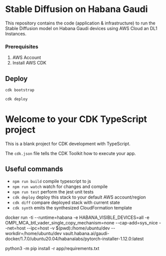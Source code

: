 # Stable Diffusion on Habana Gaudi

This repository contains the code (application & infrastructure) to run the Stable Diffusion model on Habana Gaudi devices using AWS Cloud an DL1 Instances.

### Prerequisites

1. AWS Account
2. Install AWS CDK

## Deploy

```bash
cdk bootstrap
```

```bash
cdk deploy
```

# Welcome to your CDK TypeScript project

This is a blank project for CDK development with TypeScript.

The `cdk.json` file tells the CDK Toolkit how to execute your app.

## Useful commands

* `npm run build`   compile typescript to js
* `npm run watch`   watch for changes and compile
* `npm run test`    perform the jest unit tests
* `cdk deploy`      deploy this stack to your default AWS account/region
* `cdk diff`        compare deployed stack with current state
* `cdk synth`       emits the synthesized CloudFormation template


docker run -ti --runtime=habana -e HABANA_VISIBLE_DEVICES=all -e OMPI_MCA_btl_vader_single_copy_mechanism=none --cap-add=sys_nice --net=host --ipc=host -v $(pwd):/home/ubuntu/dev --workdir=/home/ubuntu/dev vault.habana.ai/gaudi-docker/1.7.0/ubuntu20.04/habanalabs/pytorch-installer-1.12.0:latest 

python3 -m pip install -r app/requirements.txt